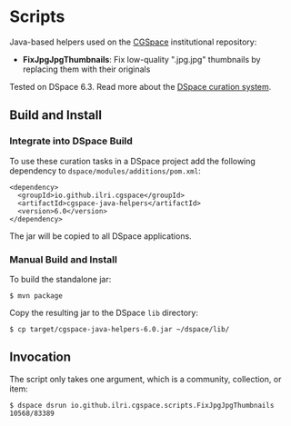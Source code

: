 # Scripts
Java-based helpers used on the [CGSpace](https://cgspace.cgiar.org) institutional repository:

- **FixJpgJpgThumbnails**: Fix low-quality ".jpg.jpg" thumbnails by replacing them with their originals

Tested on DSpace 6.3. Read more about the [DSpace curation system](https://wiki.lyrasis.org/display/DSDOC5x/Curation+System).

## Build and Install

### Integrate into DSpace Build
To use these curation tasks in a DSpace project add the following dependency to `dspace/modules/additions/pom.xml`:

```
<dependency>
  <groupId>io.github.ilri.cgspace</groupId>
  <artifactId>cgspace-java-helpers</artifactId>
  <version>6.0</version>
</dependency>
```

The jar will be copied to all DSpace applications.

### Manual Build and Install
To build the standalone jar:

```
$ mvn package
```

Copy the resulting jar to the DSpace `lib` directory:

```
$ cp target/cgspace-java-helpers-6.0.jar ~/dspace/lib/
```

## Invocation
The script only takes one argument, which is a community, collection, or item:

```
$ dspace dsrun io.github.ilri.cgspace.scripts.FixJpgJpgThumbnails 10568/83389
```
